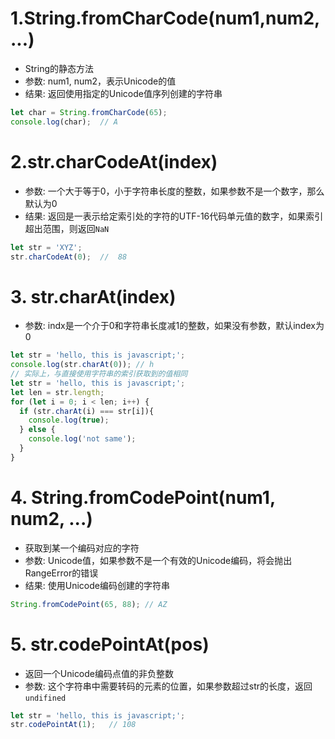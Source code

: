# 1.String.fromCharCode(num1,num2,...)
+ String的静态方法
+ 参数: num1, num2，表示Unicode的值
+ 结果: 返回使用指定的Unicode值序列创建的字符串

```javascript
let char = String.fromCharCode(65);
console.log(char);  // A
```

# 2.str.charCodeAt(index)
+ 参数: 一个大于等于0，小于字符串长度的整数，如果参数不是一个数字，那么默认为0
+ 结果: 返回是一表示给定索引处的字符的UTF-16代码单元值的数字，如果索引超出范围，则返回`NaN`

```javascript
let str = 'XYZ';
str.charCodeAt(0);  //  88
```

# 3. str.charAt(index)
+ 参数: indx是一个介于0和字符串长度减1的整数，如果没有参数，默认index为0

```javascript
let str = 'hello, this is javascript;';
console.log(str.charAt(0)); // h
// 实际上，与直接使用字符串的索引获取到的值相同
let str = 'hello, this is javascript;';
let len = str.length;
for (let i = 0; i < len; i++) {
  if (str.charAt(i) === str[i]){
    console.log(true);
  } else {
    console.log('not same');
  }
}
```

# 4. String.fromCodePoint(num1, num2, ...)
+ 获取到某一个编码对应的字符
+ 参数: Unicode值，如果参数不是一个有效的Unicode编码，将会抛出RangeError的错误
+ 结果: 使用Unicode编码创建的字符串
```javascript
String.fromCodePoint(65, 88); // AZ
```

# 5. str.codePointAt(pos)
+ 返回一个Unicode编码点值的非负整数
+ 参数: 这个字符串中需要转码的元素的位置，如果参数超过str的长度，返回`undifined`

```javascript
let str = 'hello, this is javascript;';
str.codePointAt(1);   // 108
```
